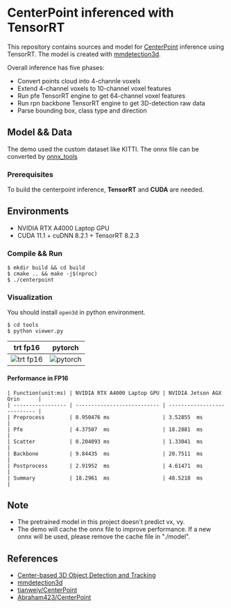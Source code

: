 #  CenterPoint inferenced with TensorRT

This repository contains sources and model for [CenterPoint](https://arxiv.org/abs/2006.11275) inference using TensorRT.
The model is created with [mmdetection3d](https://github.com/Tartisan/mmdetection3d).

Overall inference has five phases:

- Convert points cloud into 4-channle voxels
- Extend 4-channel voxels to 10-channel voxel features
- Run pfe TensorRT engine to get 64-channel voxel features
- Run rpn backbone TensorRT engine to get 3D-detection raw data
- Parse bounding box, class type and direction

## Model && Data

The demo used the custom dataset like KITTI.
The onnx file can be converted by [onnx_tools](https://github.com/Tartisan/mmdetection3d/tree/master/tools/onnx_tools/centerpoint)

### Prerequisites

To build the centerpoint inference, **TensorRT** and **CUDA** are needed.

## Environments

- NVIDIA RTX A4000 Laptop GPU
- CUDA 11.1 + cuDNN 8.2.1 + TensorRT 8.2.3

### Compile && Run

```shell
$ mkdir build && cd build
$ cmake .. && make -j$(nproc)
$ ./centerpoint
```

### Visualization

You should install `open3d` in python environment.

```shell
$ cd tools
$ python viewer.py
```

| trt fp16 | pytorch |
| -------- | ------- |
| ![trt fp16](https://tva3.sinaimg.cn/large/0080fUsgly1h5gqbu1ie8j31c10qak9o.jpg) | ![pytorch](https://tvax2.sinaimg.cn/large/0080fUsgly1h532pas0xmj31ey0rlask.jpg) |


#### Performance in FP16

```
| Function(unit:ms) | NVIDIA RTX A4000 Laptop GPU | NVIDIA Jetson AGX Orin      |
| ----------------- | --------------------------- | --------------------------- |
| Preprocess        | 0.950476 ms                 | 3.52855  ms                 |
| Pfe               | 4.37507  ms                 | 18.2881  ms                 |
| Scatter           | 0.204093 ms                 | 1.33041  ms                 |
| Backbone          | 9.84435  ms                 | 20.7511  ms                 |
| Postprocess       | 2.91952  ms                 | 4.61471  ms                 |
| Summary           | 18.2961  ms                 | 48.5218  ms                 |
```

## Note

- The pretrained model in this project doesn't predict vx, vy.
- The demo will cache the onnx file to improve performance. If a new onnx will be used, please remove the cache file in "./model".

## References

- [Center-based 3D Object Detection and Tracking](https://arxiv.org/abs/2006.11275)
- [mmdetection3d](https://github.com/Tartisan/mmdetection3d)
- [tianweiy/CenterPoint](https://github.com/tianweiy/CenterPoint)
- [Abraham423/CenterPoint](https://github.com/Abraham423/CenterPoint)
